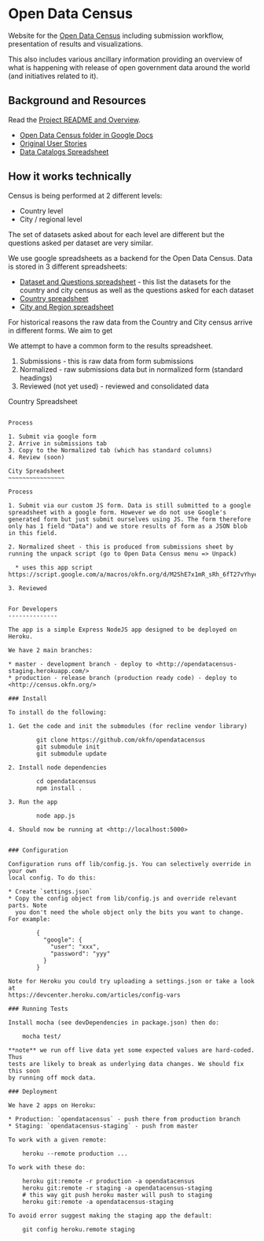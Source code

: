 Open Data Census
================

Website for the [Open Data Census][] including submission workflow,
presentation of results and visualizations.

[Open Data Census]: http://census.okfn.org/

This also includes various ancillary information providing an overview of what
is happening with release of open government data around the world (and
initiatives related to it).

Background and Resources
------------------------

Read the [Project README and Overview][readme].

* [Open Data Census folder in Google Docs](https://drive.google.com/a/okfn.org/#folders/0B6R8dXc6Ji4JTWE0TVhFejYza2c)
* [Original User Stories][stories]
* [Data Catalogs Spreadsheet][catalogs]

[stories]: https://docs.google.com/document/d/1Ji2pifZYSggdgp0Pe8s_vFNrZIvrgwB1OhYz0AdkGsc/edit
[readme]: https://docs.google.com/a/okfn.org/document/d/1gDa98Gz4PtblMYjMzbj2TvBTBsbhdYtJdDSxQLc70Tw/edit
[catalogs]: https://docs.google.com/a/okfn.org/spreadsheet/ccc?key=0Aon3JiuouxLUdE9POFhudGd6NFk0THpxR0NicFViRUE#gid=1

How it works technically
-------------------------

Census is being performed at 2 different levels:

* Country level
* City / regional level

The set of datasets asked about for each level are different but the questions asked per dataset are very similar.

We use google spreadsheets as a backend for the Open Data Census. Data is stored in 3 different spreadsheets:

* [Dataset and Questions spreadsheet][questions] - this list the datasets for
  the country and city census as well as the questions asked for each dataset
* [Country spreadsheet][country]
* [City and Region spreadsheet][city]

[questions]: https://docs.google.com/a/okfn.org/spreadsheet/ccc?key=0Aon3JiuouxLUdEVHQ0c4RGlRWm9Gak54NGV0UlpfOGc#gid=0
[country]: https://docs.google.com/a/okfn.org/spreadsheet/ccc?key=0Aon3JiuouxLUdEVnbG5pUFlyUzBpVkFXbXJ2WWpGTUE#gid=6
[city]: https://docs.google.com/a/okfn.org/spreadsheet/ccc?key=0AqR8dXc6Ji4JdEEycENNYXQtU1RIbzRSYVRxLXFOdHc#gid=1

For historical reasons the raw data from the Country and City census arrive in different forms. We aim to get 

We attempt to have a common form to the results spreadsheet.

1. Submissions - this is raw data from form submissions
2. Normalized - raw submissions data but in normalized form (standard headings)
3. Reviewed (not yet used) - reviewed and consolidated data

Country Spreadsheet
~~~~~~~~~~~~~~~~~~~

Process

1. Submit via google form
2. Arrive in submissions tab
3. Copy to the Normalized tab (which has standard columns)
4. Review (soon)

City Spreadsheet
~~~~~~~~~~~~~~~~

Process

1. Submit via our custom JS form. Data is still submitted to a google spreadsheet with a google form. However we do not use Google's generated form but just submit ourselves using JS. The form therefore only has 1 field "Data") and we store results of form as a JSON blob in this field.

2. Normalized sheet - this is produced from submissions sheet by running the unpack script (go to Open Data Census menu => Unpack)

  * uses this app script https://script.google.com/a/macros/okfn.org/d/M2ShE7x1mR_sRh_6fT27vYhyeNKfa_QZS/edit

3. Reviewed


For Developers
--------------

The app is a simple Express NodeJS app designed to be deployed on Heroku.

We have 2 main branches:

* master - development branch - deploy to <http://opendatacensus-staging.herokuapp.com/>
* production - release branch (production ready code) - deploy to <http://census.okfn.org/>

### Install

To install do the following:

1. Get the code and init the submodules (for recline vendor library)

        git clone https://github.com/okfn/opendatacensus 
        git submodule init
        git submodule update

2. Install node dependencies
        
        cd opendatacensus
        npm install .

3. Run the app

        node app.js

4. Should now be running at <http://localhost:5000>


### Configuration

Configuration runs off lib/config.js. You can selectively override in your own
local config. To do this:

* Create `settings.json`
* Copy the config object from lib/config.js and override relevant parts. Note
  you don't need the whole object only the bits you want to change. For example:

        {
          "google": {
            "user": "xxx",
            "password": "yyy"
          }
        }

Note for Heroku you could try uploading a settings.json or take a look at
https://devcenter.heroku.com/articles/config-vars

### Running Tests

Install mocha (see devDependencies in package.json) then do:

    mocha test/

**note** we run off live data yet some expected values are hard-coded. Thus
tests are likely to break as underlying data changes. We should fix this soon
by running off mock data.

### Deployment

We have 2 apps on Heroku:

* Production: `opendatacensus` - push there from production branch
* Staging: `opendatacensus-staging` - push from master

To work with a given remote:

    heroku --remote production ...

To work with these do:

    heroku git:remote -r production -a opendatacensus
    heroku git:remote -r staging -a opendatacensus-staging
    # this way git push heroku master will push to staging
    heroku git:remote -a opendatacensus-staging

To avoid error suggest making the staging app the default:

    git config heroku.remote staging

